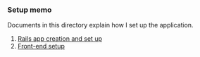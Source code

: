 ### Setup memo

Documents in this directory explain how I set up the application.

1. [Rails app creation and set up](setup.md)
2. [Front-end setup](front-end-setup.md)

